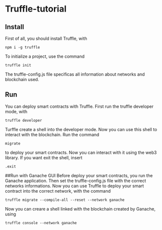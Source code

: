 # Truffle-tutorial
## Install
First of all, you should install Truffle, with
```
npm i -g truffle
```
To initialize a project, use the command 
```
truffle init
```
The truffle-config.js file specificas all information about networks and blockchain used.
## Run 
You can deploy smart contracts with Truffle. First run the truffle developer mode, with
```
truffle developer
```
Turffle create a shell into the developer mode. Now you can use this shell to interact with the blockchain. Run the command
```
migrate
```
to deploy your smart contracts.
Now you can interact with it using the web3 library.
If you want exit the shell, insert
```
.exit
```

##Run with Ganache GUI
Before deploy your smart contracts, you run the Ganache application. Then set the truffle-config.js file with the correct networks informations. Now you can use Truffle to deploy your smart contract into the correct network, with the command
```
truffle migrate --compile-all --reset --network ganache
```
Now you can creare a shell linked with the blockchain created by Ganache, using
```
truffle console --network ganache
``` 